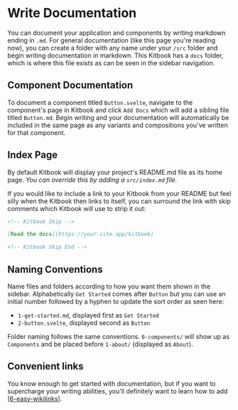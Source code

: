 # Write Documentation

You can document your application and components by writing markdown ending in `.md`. For general documentation (like this page you're reading now), you can create a folder with any name under your `/src` folder and begin writing documentation in markdown. This Kitbook has a `docs` folder, which is where this file exists as can be seen in the sidebar navigation.

## Component Documentation

To document a component titled `Button.svelte`, navigate to the component's page in Kitbook and click `Add Docs` which will add a sibling file titled `Button.md`. Begin writing and your documentation will automatically be included in the same page as any variants and compositions you've written for that component.

## Index Page

By default Kitbook will display your project's README.md file as its home page. *You can override this by adding a `src/index.md` file.* 

If you would like to include a link to your Kitbook from your README but feel silly when the Kitbook then links to itself, you can surround the link with skip comments which Kitbook will use to strip it out:

```markdown
<!-- Kitbook Skip -->

[Read the docs](https://your-site.app/kitbook)

<!-- Kitbook Skip End -->
```

## Naming Conventions

Name files and folders according to how you want them shown in the sidebar. Alphabetically `Get Started` comes after `Button` but you can use an initial number followed by a hyphen to update the sort order as seen here:
- `1-get-started.md`, displayed first as `Get Started`
- `2-button.svelte`, displayed second as `Button`
  
Folder naming follows the same conventions. `0-components/` will show up as `Components` and be placed before `1-about/` (displayed as `About`).

## Convenient links

You know enough to get started with documentation, but if you want to supercharge your writing abilities, you'll definitely want to learn how to add [[6-easy-wikilinks]].


[//begin]: # "Autogenerated link references for markdown compatibility"
[6-easy-wikilinks]: 6-easy-wikilinks.md "Easy Wikilinks"
[//end]: # "Autogenerated link references"